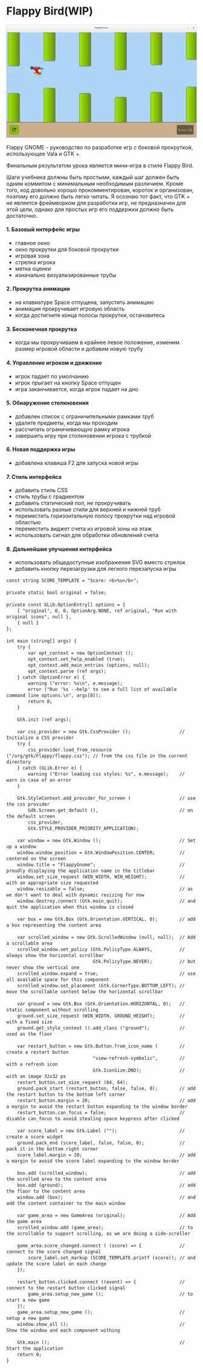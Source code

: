 # Flappy Bird\(WIP\)

![](../../.gitbook/assets/image.png)

Flappy GNOME - руководство по разработке игр с боковой прокруткой, использующее Vala и GTK +.

Финальным результатом урока является мини-игра в стиле Flappy Bird.

Шаги учебника должны быть простыми, каждый шаг должен быть одним коммитом с минимальным необходимым различием. Кроме того, код довольно хорошо прокомментирован, короток и организован, поэтому его должно быть легко читать. Я осознаю тот факт, что GTK + не является фреймворком для разработки игр, не предназначен для этой цели, однако для простых игр его поддержки должно быть достаточно.



#### 1. Базовый интерфейс игры

* главное окно
* окно прокрутки для боковой прокрутки
* игровая зона
* стрелка игрока
* метка оценки
* изначально визуализированные трубы

####  2. Прокрутка анимации

* на клавиатуре Space отпущена, запустить анимацию
* анимация прокручивает игровую область
* когда достигните конца полосы прокрутки, остановитесь

####  3. Бесконечная прокрутка

* когда мы прокручиваем в крайнее левое положение, изменим размер игровой области и добавим новую трубу

####  4. Управление игроком и движение

* игрок падает по умолчанию
* игрок прыгает на кнопку Space отпущен
* игра заканчивается, когда игрок падает на дно

####  5. Обнаружение столкновения

* добавлен список с ограничительными рамками труб
* удалите предметы, когда мы проходим
* рассчитать ограничивающую рамку игрока
* завершить игру при столкновении игрока с трубкой

####  6. Новая поддержка игры

* добавлена ​​клавиша F2 для запуска новой игры

####  7. Стиль интерфейса

* добавить стиль CSS
* стиль трубы с градиентом
* добавить статический пол, не прокручивать
* использовать разные стили для верхней и нижней труб
* переместить горизонтальную полосу прокрутки над игровой областью
* переместить виджет счета из игровой зоны на этаж
* использовать сигнал для обработки обновлений счета

####  8. Дальнейшие улучшения интерфейса

* использовать общедоступные изображения SVG вместо стрелок
* добавить кнопку перезагрузки для легкого перезапуска игры

```text
const string SCORE_TEMPLATE = "Score: <b>%u</b>";

private static bool original = false;

private const GLib.OptionEntry[] options = {
    { "original", 0, 0, OptionArg.NONE, ref original, "Run with original icons", null },
    { null }
};

int main (string[] args) {
    try {
        var opt_context = new OptionContext ();
        opt_context.set_help_enabled (true);
        opt_context.add_main_entries (options, null);
        opt_context.parse (ref args);
    } catch (OptionError e) {
        warning ("error: %s\n", e.message);
        error ("Run '%s --help' to see a full list of available command line options.\n", args[0]);
        return 0;
    }

    Gtk.init (ref args);

    var css_provider = new Gtk.CssProvider ();                  // Initialize a CSS provider
    try {
        css_provider.load_from_resource ("/org/gtk/Flappy/flappy.css"); // from the css file in the current directory
    } catch (GLib.Error e) {
        warning ("Error loading css styles: %s", e.message);    // warn in case of an error
    }

    Gtk.StyleContext.add_provider_for_screen (                  // use the css provider
        Gdk.Screen.get_default (),                              // on the default screen
        css_provider,
        Gtk.STYLE_PROVIDER_PRIORITY_APPLICATION);

    var window = new Gtk.Window ();                             // Set up a window
    window.window_position = Gtk.WindowPosition.CENTER;         // centered on the screen
    window.title = "FlappyGnome";                               // proudly displaying the application name in the titlebar
    window.set_size_request (WIN_WIDTH, WIN_HEIGHT);            // with an appropriate size requested
    window.resizable = false;                                   // as we don't want to deal with dynamic resizing for now
    window.destroy.connect (Gtk.main_quit);                     // and quit the application when this window is closed

    var box = new Gtk.Box (Gtk.Orientation.VERTICAL, 0);        // add a box representing the content area

    var scrolled_window = new Gtk.ScrolledWindow (null, null);  // Add a scrollable area
    scrolled_window.set_policy (Gtk.PolicyType.ALWAYS,          // always show the horizontal scrollbar
                                Gtk.PolicyType.NEVER);          // but never show the vertical one
    scrolled_window.expand = true;                              // use all available space for this component
    scrolled_window.set_placement (Gtk.CornerType.BOTTOM_LEFT); // move the scrollable content below the horizontal scrollbar

    var ground = new Gtk.Box (Gtk.Orientation.HORIZONTAL, 0);   // static component without scrolling
    ground.set_size_request (WIN_WIDTH, GROUND_HEIGHT);         // with a fixed size
    ground.get_style_context ().add_class ("ground");           // used as the floor

    var restart_button = new Gtk.Button.from_icon_name (        // create a restart button
                                "view-refresh-symbolic",        // with a refresh icon
                                Gtk.IconSize.DND);              // with an image 32x32 px
    restart_button.set_size_request (64, 64);
    ground.pack_start (restart_button, false, false, 0);        // add the restart button to the bottom left corner
    restart_button.margin = 20;                                 // add a margin to avoid the restart button expanding to the window border
    restart_button.can_focus = false;                           // disable can_focus to avoid stealing space keypress after clicked

    var score_label = new Gtk.Label ("");                       // create a score widget
    ground.pack_end (score_label, false, false, 0);             // pack it in the bottom right corner
    score_label.margin = 20;                                    // add a margin to avoid the score label expanding to the window border

    box.add (scrolled_window);                                  // add the scrolled area to the content area
    box.add (ground);                                           // add the floor to the content area
    window.add (box);                                           // and add the content container to the main window

    var game_area = new GameArea (original);                    // Add the game area
    scrolled_window.add (game_area);                            // to the scrollable to support scrolling, as we are doing a side-scroller

    game_area.score_changed.connect ( (score) => {              // connect to the score changed signal
        score_label.set_markup (SCORE_TEMPLATE.printf (score)); // and update the score label on each change
    });

    restart_button.clicked.connect ((event) => {                // connect to the restart button clicked signal
        game_area.setup_new_game ();                            // to start a new game
    });
    game_area.setup_new_game ();                                // setup a new game
    window.show_all ();                                         // Show the window and each component withing

    Gtk.main ();                                                // Start the application
    return 0;
}
```

